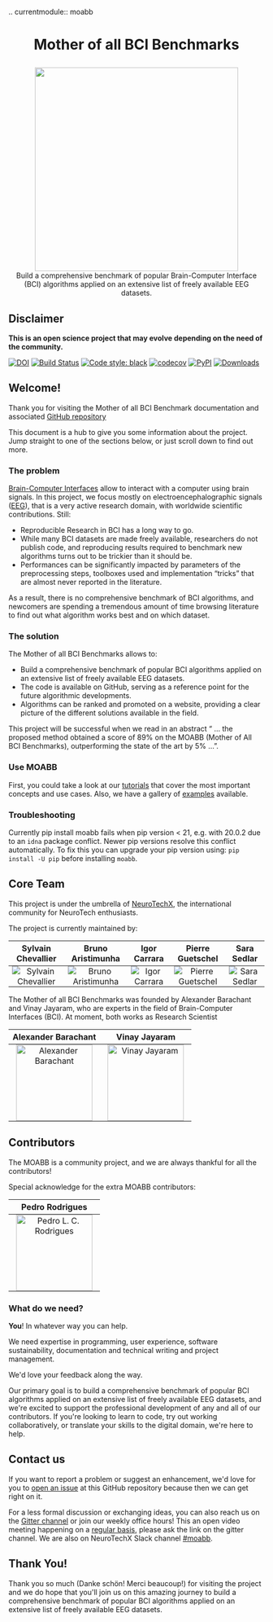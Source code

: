 .. currentmodule:: moabb

# <p align="center">Mother of all BCI Benchmarks</p>

<p align="center">
  <img src="https://raw.githubusercontent.com/bruAristimunha/moabb/new_theme/docs/source/_static/moabb_logo.svg" width="400" height="400" style="display: block; margin: auto;" />
  Build a comprehensive benchmark of popular Brain-Computer Interface (BCI) algorithms applied on an extensive list of freely available EEG datasets.
</p>

## Disclaimer

**This is an open science project that may evolve depending on the need of the
community.**

[![DOI](https://zenodo.org/badge/DOI/10.5281/zenodo.10034224.svg)](https://doi.org/10.5281/zenodo.10034224)
[![Build Status](https://github.com/NeuroTechX/moabb/workflows/Test/badge.svg)](https://github.com/NeuroTechX/moabb/actions?query=branch%3Amaster)
[![Code style: black](https://img.shields.io/badge/code%20style-black-000000.svg)](https://github.com/psf/black)
[![codecov](https://codecov.io/gh/NeuroTechX/moabb/graph/badge.svg?token=NwHD3ethB5)](https://codecov.io/gh/NeuroTechX/moabb)
[![PyPI](https://img.shields.io/pypi/v/moabb?color=blue&style=plastic)](https://img.shields.io/pypi/v/moabb)
[![Downloads](https://pepy.tech/badge/moabb)](https://pepy.tech/project/moabb)

## Welcome!

Thank you for visiting the Mother of all BCI Benchmark documentation and associated
[GitHub repository](https://github.com/NeuroTechX/moabb)

This document is a hub to give you some information about the project. Jump straight to
one of the sections below, or just scroll down to find out more.

### The problem

[Brain-Computer Interfaces](https://en.wikipedia.org/wiki/Brain%E2%80%93computer_interface)
allow to interact with a computer using brain signals. In this project, we focus mostly on
electroencephalographic signals
([EEG](https://en.wikipedia.org/wiki/Electroencephalography)), that is a very active
research domain, with worldwide scientific contributions. Still:

- Reproducible Research in BCI has a long way to go.
- While many BCI datasets are made freely available, researchers do not publish code, and
  reproducing results required to benchmark new algorithms turns out to be trickier than
  it should be.
- Performances can be significantly impacted by parameters of the preprocessing steps,
  toolboxes used and implementation “tricks” that are almost never reported in the
  literature.

As a result, there is no comprehensive benchmark of BCI algorithms, and newcomers are
spending a tremendous amount of time browsing literature to find out what algorithm works
best and on which dataset.

### The solution

The Mother of all BCI Benchmarks allows to:

- Build a comprehensive benchmark of popular BCI algorithms applied on an extensive list
  of freely available EEG datasets.
- The code is available on GitHub, serving as a reference point for the future algorithmic
  developments.
- Algorithms can be ranked and promoted on a website, providing a clear picture of the
  different solutions available in the field.

This project will be successful when we read in an abstract “ … the proposed method
obtained a score of 89% on the MOABB (Mother of All BCI Benchmarks), outperforming the
state of the art by 5% ...”.

### Use MOABB

First, you could take a look at our [tutorials](./auto_tutorials/index.html) that cover
the most important concepts and use cases. Also, we have a gallery of
[examples](./auto_examples/index.html) available.

### Troubleshooting

Currently pip install moabb fails when pip version < 21, e.g. with 20.0.2 due to an `idna`
package conflict. Newer pip versions resolve this conflict automatically. To fix this you
can upgrade your pip version using: `pip install -U pip` before installing `moabb`.

## Core Team

This project is under the umbrella of [NeuroTechX][link_neurotechx], the international
community for NeuroTech enthusiasts.

The project is currently maintained by:

<table style="text-align: center;">
  <thead>
    <tr>
      <th>Sylvain Chevallier</th>
      <th>Bruno Aristimunha</th>
      <th>Igor Carrara</th>
      <th>Pierre Guetschel</th>
      <th>Sara Sedlar</th>
    </tr>
  </thead>
  <tbody>
    <tr>
      <td style="padding: 0 7px;"><img src="https://avatars.githubusercontent.com/u/5824988?s=150&amp;v=4" alt="Sylvain Chevallier"></td>
      <td style="padding: 0 7px;"><img src="https://avatars.githubusercontent.com/u/42702466?s=150&amp;v=4" alt="Bruno Aristimunha"></td>
      <td style="padding: 0 7px;"><img src="https://avatars.githubusercontent.com/u/94047258?s=150&amp;v=4" alt="Igor Carrara"></td>
      <td style="padding: 0 7px;"><img src="https://avatars.githubusercontent.com/u/25532709?s=150&amp;v=4" alt="Pierre Guetschel"></td>
      <td style="padding: 0 7px;"><img src="https://avatars.githubusercontent.com/u/5344945?s=150&amp;v=4" alt="Sara Sedlar"></td>
</tr>
  </tbody>
</table>

The Mother of all BCI Benchmarks was founded by Alexander Barachant and Vinay Jayaram, who
are experts in the field of Brain-Computer Interfaces (BCI). At moment, both works as
Research Scientist

<table style="text-align: center;">
  <thead>
    <tr>
      <th>Alexander Barachant</th>
      <th>Vinay Jayaram</th>
    </tr>
  </thead>
  <tbody>
    <tr>
<td style="padding: 0 15px;"><img src="http://alexandre.barachant.org/images/avatar.jpg" alt="Alexander Barachant" width="150" height="150"></td>
<td style="padding: 0 15px;"><img src="https://beetl.ai/static/media/vinay.217f36bc.jpeg" alt="Vinay Jayaram" width="150" height="150"></td></tr>
  </tbody>
</table>

## Contributors

The MOABB is a community project, and we are always thankful for all the contributors!

<div id="contributors-container"></div>

<script>
const endpoint = 'https://api.github.com/repos/NeuroTechX/moabb/contributors';
const container = document.getElementById('contributors-container');
const filterList = ["bruAristimunha", "sylvchev", "carraraig", "pierreGtch", "sara04", "pre-commit-ci[bot]", "dependabot[bot]", "alexandrebarachant", "vinay-jayaram"];
fetch(endpoint)
  .then(response => response.json())
  .then(contributors => {
    const filteredContributors = contributors.filter(contributor => !filterList.includes(contributor.login));    filteredContributors.forEach(contributor => {
      const link = document.createElement('a');
      link.href = contributor.html_url;
      link.target = '_blank';
      const img = document.createElement('img');
      img.src = contributor.avatar_url;
      img.alt = contributor.login;
      img.style.width = '150px';
      img.style.height = '150px';
      img.style.objectFit = 'cover';
      img.style.borderRadius = '50%';
      link.appendChild(img);
      container.appendChild(link);
    });
  });
</script>

<div id="contributors-container"></div>

Special acknowledge for the extra MOABB contributors:

<table style="text-align: center;">
  <thead>
    <tr>
      <th>Pedro Rodrigues</th>
    </tr>
  </thead>
  <tbody>
    <tr>
<td style="padding: 0 15px;"><img src="https://avatars.githubusercontent.com/u/4588557?v=4" alt=" Pedro L. C. Rodrigues" width="150" height="150"></td>
  </tbody>
</table>

### What do we need?

**You**! In whatever way you can help.

We need expertise in programming, user experience, software sustainability, documentation
and technical writing and project management.

We'd love your feedback along the way.

Our primary goal is to build a comprehensive benchmark of popular BCI algorithms applied
on an extensive list of freely available EEG datasets, and we're excited to support the
professional development of any and all of our contributors. If you're looking to learn to
code, try out working collaboratively, or translate your skills to the digital domain,
we're here to help.

## Contact us

If you want to report a problem or suggest an enhancement, we'd love for you to
[open an issue](https://github.com/NeuroTechX/moabb/issues) at this GitHub repository
because then we can get right on it.

For a less formal discussion or exchanging ideas, you can also reach us on the [Gitter
channel][link_gitter] or join our weekly office hours! This an open video meeting
happening on a [regular basis](https://github.com/NeuroTechX/moabb/issues/191), please ask
the link on the gitter channel. We are also on NeuroTechX Slack channel
[#moabb][link_neurotechx_signup].

## Thank You!

Thank you so much (Danke schön! Merci beaucoup!) for visiting the project and we do hope
that you'll join us on this amazing journey to build a comprehensive benchmark of popular
BCI algorithms applied on an extensive list of freely available EEG datasets.

[link_alex_b]: http://alexandre.barachant.org/
[link_vinay]: https://www.linkedin.com/in/vinay-jayaram-8635aa25
[link_neurotechx]: http://neurotechx.com/
[link_sylvain]: https://sylvchev.github.io/
[link_bruno]: https://www.linkedin.com/in/bruaristimunha/
[link_igor]: https://www.linkedin.com/in/carraraig/
[link_pierre]: https://www.linkedin.com/in/pierreguetschel/
[link_sara]: https://www.linkedin.com/in/sara-sedlar-28709893/
[link_neurotechx_signup]: https://neurotechx.com/
[link_gitter]: https://app.gitter.im/#/room/#moabb_dev_community:gitter.im
[link_moabb_docs]: https://neurotechx.github.io/moabb/
[link_arxiv]: https://arxiv.org/abs/1805.06427
[link_jne]: http://iopscience.iop.org/article/10.1088/1741-2552/aadea0/meta
